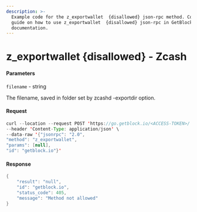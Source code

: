 ```yaml
---
description: >-
  Example code for the z_exportwallet  {disallowed} json-rpc method. Сomplete
  guide on how to use z_exportwallet  {disallowed} json-rpc in GetBlock.io Web3
  documentation.
---
```


# z\_exportwallet {disallowed} - Zcash

#### Parameters

`filename` - string

The filename, saved in folder set by zcashd -exportdir option.

#### Request

```java
curl --location --request POST 'https://go.getblock.io/<ACCESS-TOKEN>/' \
--header 'Content-Type: application/json' \ 
--data-raw '{"jsonrpc": "2.0",
"method": "z_exportwallet",
"params": [null],
"id": "getblock.io"}'
```

#### Response

```java
{
    "result": "null",
    "id": "getblock.io",
    "status_code": 405,
    "message": "Method not allowed"
}
```
